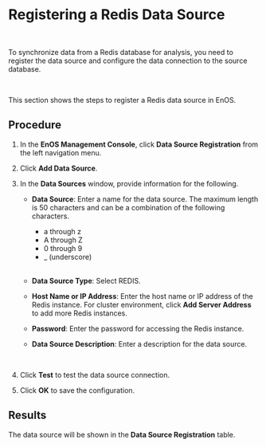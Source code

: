 # Registering a Redis Data Source

<br />

To synchronize data from a Redis database for analysis, you need to register the data source and configure the data connection to the source database.

<br />

This section shows the steps to register a Redis data source in EnOS.


## Procedure

1. In the **EnOS Management Console**, click **Data Source Registration** from the left navigation menu.

2. Click **Add Data Source**.

3. In the **Data Sources** window, provide information for the following.

   - **Data Source**: Enter a name for the data source. The maximum length is 50 characters and can be a combination of the following characters.
     - a through z
     - A through Z
     - 0 through 9
     - _ (underscore)

     <br />

   - **Data Source Type**: Select REDIS.   
   - **Host Name or IP Address**: Enter the host name or IP address of the Redis instance. For cluster environment, click **Add Server Address** to add more Redis instances.  
   - **Password**: Enter the password for accessing the Redis instance.
   - **Data Source Description**: Enter a description for the data source.

   <br />

4. Click **Test** to test the data source connection.

   <!-- >.. image:: ../media/redis_connection.png
      :width: 400px -->

5. Click **OK** to save the configuration.


## Results

The data source will be shown in the **Data Source Registration** table.
